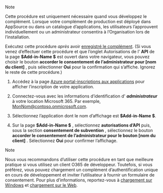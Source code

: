 
> [!NOTE]
> Cette procédure est uniquement nécessaire quand vous développez le complément. Lorsque votre complément de production est déployé dans AppSource ou dans un catalogue d’applications, les utilisateurs l’approuvent individuellement ou un administrateur consentira à l’Organisation lors de l’installation.

Exécutez cette procédure *après* avoir [enregistré le complément](../develop/register-sso-add-in-aad-v2.md). (Si vous venez d’effectuer cette procédure et que l’onglet Autorisations de l' **API** de la page **$Add-in-Name $** est ouvert dans votre navigateur, vous pouvez choisir le bouton **accorder le consentement de l’administrateur pour [nom du client]** , puis sélectionner **Oui** pour la confirmation qui s’affiche. Ignorez le reste de cette procédure.)

1. Accédez à la page [Azure portal-inscriptions aux applications](https://go.microsoft.com/fwlink/?linkid=2083908) pour afficher l’inscription de votre application.

1. Connectez-vous avec les informations d’identification d' ***administrateur*** à votre location Microsoft 365. Par exemple, MonNom@contoso.onmicrosoft.com.

1. Sélectionnez l’application dont le nom d’affichage est **$Add-in-Name $**.

1. Sur la page **$Add-in-Name $** , sélectionnez **autorisations d’API** puis, sous la section **consentement de subvention** , sélectionnez le bouton **accorder le consentement de l’administrateur pour le bouton [nom du client]** . Sélectionnez **Oui** pour confirmer l’affichage.

> [!NOTE]
> Nous vous recommandons d’utiliser cette procédure en tant que meilleure pratique si vous utilisez un client O365 de développeur. Toutefois, si vous préférez, vous pouvez chargement un complément d’authentification unique en cours de développement et inviter l’utilisateur à fournir un formulaire de consentement. Pour plus d’informations, reportez-vous à [chargement sur Windows](../testing/create-a-network-shared-folder-catalog-for-task-pane-and-content-add-ins.md) et [chargement sur le Web](../testing/sideload-office-add-ins-for-testing.md).

